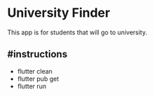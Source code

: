 # University Finder

This app is for students that will go to university.

#instructions
- 
- flutter clean
- flutter pub get
- flutter run
